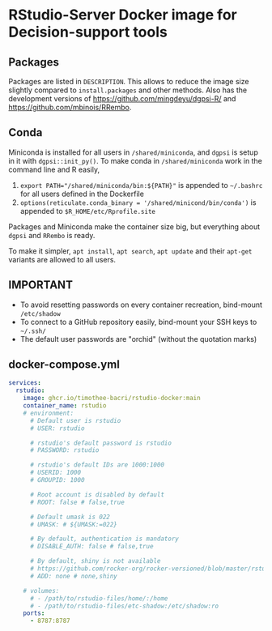 # RStudio-Server Docker image for Decision-support tools

## Packages
Packages are listed in `DESCRIPTION`. This allows to reduce the image size slightly compared to `install.packages` and other methods.
Also has the development versions of https://github.com/mingdeyu/dgpsi-R/ and https://github.com/mbinois/RRembo.

## Conda
Miniconda is installed for all users in `/shared/miniconda`, and `dgpsi` is setup in it with `dgpsi::init_py()`.
To make conda in `/shared/miniconda` work in the command line and R easily,
1. `export PATH="/shared/miniconda/bin:${PATH}"` is appended to `~/.bashrc` for all users defined in the Dockerfile
2. `options(reticulate.conda_binary = '/shared/minicond/bin/conda')` is appended to `$R_HOME/etc/Rprofile.site`

Packages and Miniconda make the container size big, but everything about `dgpsi` and `RRembo` is ready.

To make it simpler, `apt install`, `apt search`, `apt update` and their `apt-get` variants are allowed to all users.

## IMPORTANT
- To avoid resetting passwords on every container recreation, bind-mount `/etc/shadow`
- To connect to a GitHub repository easily, bind-mount your SSH keys to `~/.ssh/`
- The default user passwords are "orchid" (without the quotation marks)

## docker-compose.yml
```yaml
services:
  rstudio:
    image: ghcr.io/timothee-bacri/rstudio-docker:main
    container_name: rstudio
    # environment:
      # Default user is rstudio
      # USER: rstudio

      # rstudio's default password is rstudio
      # PASSWORD: rstudio

      # rstudio's default IDs are 1000:1000
      # USERID: 1000
      # GROUPID: 1000

      # Root account is disabled by default
      # ROOT: false # false,true

      # Default umask is 022
      # UMASK: # ${UMASK:=022}

      # By default, authentication is mandatory
      # DISABLE_AUTH: false # false,true

      # By default, shiny is not available
      # https://github.com/rocker-org/rocker-versioned/blob/master/rstudio/add_shiny.sh
      # ADD: none # none,shiny

    # volumes:
      # - /path/to/rstudio-files/home/:/home
      # - /path/to/rstudio-files/etc-shadow:/etc/shadow:ro
    ports:
      - 8787:8787
```
